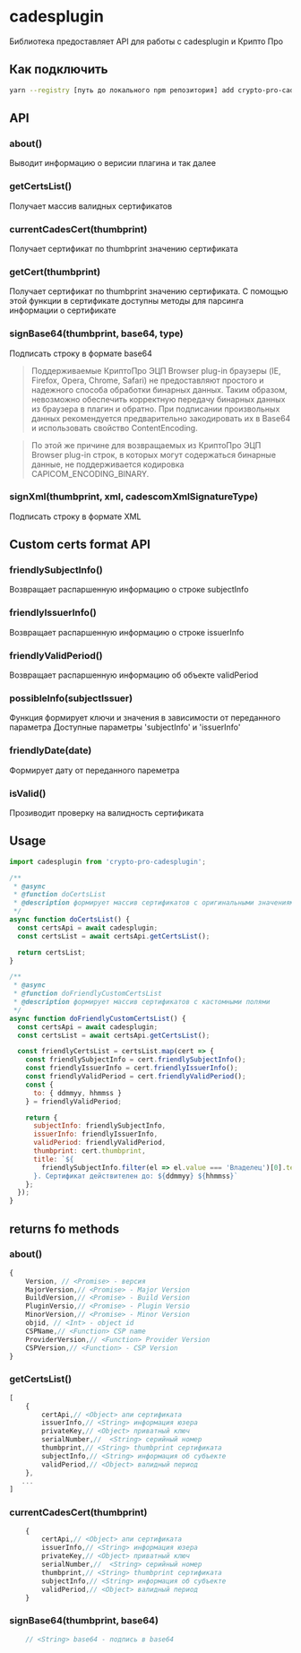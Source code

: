 # cadesplugin

Библиотека предоставляет API для работы c cadesplugin и Крипто Про

## Как подключить
```bash
yarn --registry [путь до локального npm репозитория] add crypto-pro-cadesplugin 
```


## API

### about()

Выводит информацию о верисии плагина и так далее

### getCertsList()

Получает массив валидных сертификатов

### currentCadesCert(thumbprint)

Получает сертификат по thumbprint значению сертификата

### getCert(thumbprint)

Получает сертификат по thumbprint значению сертификата.
С помощью этой функции в сертификате доступны методы для парсинга информации о сертификате

### signBase64(thumbprint, base64, type)
Подписать строку в формате base64
> Поддерживаемые КриптоПро ЭЦП Browser plug-in браузеры (IE, Firefox, Opera, Chrome, Safari) не предоставляют простого и надежного способа обработки бинарных данных. Таким образом, невозможно обеспечить корректную передачу бинарных данных из браузера в плагин и обратно.
При подписании произвольных данных рекомендуется предварительно закодировать их в Base64 и использовать свойство ContentEncoding.

> По этой же причине для возвращаемых из КриптоПро ЭЦП Browser plug-in строк, в которых могут содержаться бинарные данные, не поддерживается кодировка CAPICOM_ENCODING_BINARY.


### signXml(thumbprint, xml, cadescomXmlSignatureType)

Подписать строку в формате XML

## Custom certs format API

### friendlySubjectInfo()

Возвращает распаршенную информацию о строке subjectInfo

### friendlyIssuerInfo()

Возвращает распаршенную информацию о строке issuerInfo

### friendlyValidPeriod()

Возвращает распаршенную информацию об объекте validPeriod

### possibleInfo(subjectIssuer)

Функция формирует ключи и значения в зависимости от переданного параметра
Доступные параметры 'subjectInfo' и 'issuerInfo'

### friendlyDate(date)

Формирует дату от переданного пареметра

### isValid()

Прозиводит проверку на валидность сертификата

## Usage

```js
import cadesplugin from 'crypto-pro-cadesplugin';

/**
 * @async
 * @function doCertsList
 * @description формирует массив сертификатов с оригинальными значениями
 */
async function doCertsList() {
  const certsApi = await cadesplugin;
  const certsList = await certsApi.getCertsList();

  return certsList;
}

/**
 * @async
 * @function doFriendlyCustomCertsList
 * @description формирует массив сертификатов с кастомными полями
 */
async function doFriendlyCustomCertsList() {
  const certsApi = await cadesplugin;
  const certsList = await certsApi.getCertsList();

  const friendlyCertsList = certsList.map(cert => {
    const friendlySubjectInfo = cert.friendlySubjectInfo();
    const friendlyIssuerInfo = cert.friendlyIssuerInfo();
    const friendlyValidPeriod = cert.friendlyValidPeriod();
    const {
      to: { ddmmyy, hhmmss }
    } = friendlyValidPeriod;

    return {
      subjectInfo: friendlySubjectInfo,
      issuerInfo: friendlyIssuerInfo,
      validPeriod: friendlyValidPeriod,
      thumbprint: cert.thumbprint,
      title: `${
        friendlySubjectInfo.filter(el => el.value === 'Владелец')[0].text
      }. Сертификат действителен до: ${ddmmyy} ${hhmmss}`
    };
  });
}
```




## returns fo methods

### about()
```js
{
    Version, // <Promise> - версия 
    MajorVersion,// <Promise> - Major Version
    BuildVersion,// <Promise> - Build Version
    PluginVersio,// <Promise> - Plugin Versio
    MinorVersion,// <Promise> - Minor Version
    objid, // <Int> - object id
    CSPName,// <Function> CSP name
    ProviderVersion,// <Function> Provider Version
    CSPVersion,// <Function> - CSP Version
}
``` 
### getCertsList()

```js
[
    {
        certApi,// <Object> апи сертификата 
        issuerInfo,// <String> информация юзера
        privateKey,// <Object> приватный ключ
        serialNumber,//  <String> серийный номер
        thumbprint,// <String> thumbprint сертификата
        subjectInfo,// <String> информация об субъекте
        validPeriod,// <Object> валидный период
    },
   ...
]
```

### currentCadesCert(thumbprint)

```js
    {
        certApi,// <Object> апи сертификата 
        issuerInfo,// <String> информация юзера
        privateKey,// <Object> приватный ключ
        serialNumber,//  <String> серийный номер
        thumbprint,// <String> thumbprint сертификата
        subjectInfo,// <String> информация об субъекте
        validPeriod,// <Object> валидный период
    }
```

### signBase64(thumbprint, base64)
```js
    // <String> base64 - подпись в base64
```

